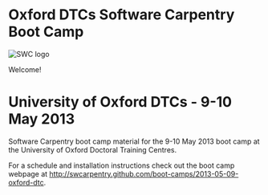 Oxford DTCs Software Carpentry Boot Camp
========================================
![SWC logo](http://software-carpentry.org/img/software-carpentry-banner.png)

Welcome!

# University of Oxford DTCs - 9-10 May 2013
Software Carpentry boot camp material
for the 9-10 May 2013 boot camp at the University of Oxford Doctoral Training Centres.

For a schedule and installation instructions check out the boot camp webpage at
http://swcarpentry.github.com/boot-camps/2013-05-09-oxford-dtc.
